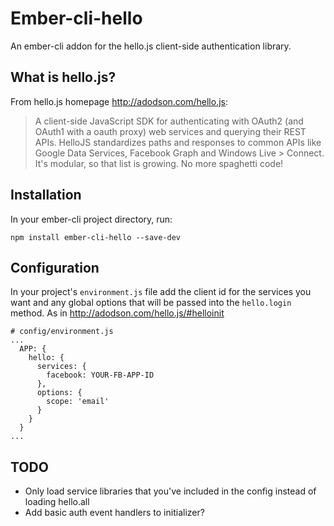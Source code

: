 # Ember-cli-hello
An ember-cli addon for the hello.js client-side authentication library.

## What is hello.js?

From hello.js homepage http://adodson.com/hello.js:

> A client-side JavaScript SDK for authenticating with OAuth2 (and OAuth1 with a oauth proxy) web services and querying their
> REST APIs. HelloJS standardizes paths and responses to common APIs like Google Data Services, Facebook Graph and Windows Live > Connect. It's modular, so that list is growing. No more spaghetti code!

## Installation

In your ember-cli project directory, run:

`npm install ember-cli-hello --save-dev`

## Configuration

In your project's `environment.js` file add the client id for the services you want and any global options that will be passed into the `hello.login` method. As in http://adodson.com/hello.js/#helloinit

```
# config/environment.js
...
  APP: {
    hello: {
      services: {
        facebook: YOUR-FB-APP-ID
      },
      options: {
        scope: 'email'
      }
    }
  }
...
```

## TODO
* Only load service libraries that you've included in the config instead of loading hello.all
* Add basic auth event handlers to initializer?


